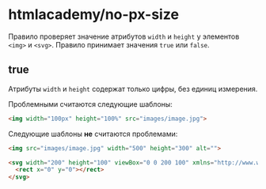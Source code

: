 # htmlacademy/no-px-size

Правило проверяет значение атрибутов `width` и `height` у элементов `<img>` и `<svg>`. Правило принимает значения `true` или `false`.

## true
Атрибуты `width` и `height` содержат только цифры, без единиц измерения.

Проблемными считаются следующие шаблоны:

```html
<img width="100px" height="100%" src="images/image.jpg">
```

Следующие шаблоны **не** считаются проблемами:
```html
<img src="images/image.jpg" width="500" height="300" alt="">

<svg width="200" height="100" viewBox="0 0 200 100" xmlns="http://www.w3.org/2000/svg">
  <rect x="0" y="0"></rect>
</svg>
```
